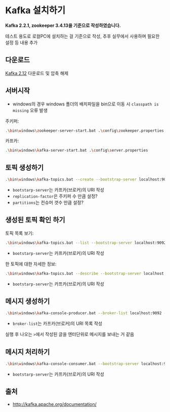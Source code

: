 # Kafka 설치하기
**Kafka 2.2.1, zookeeper 3.4.13을 기준으로 작성하였습니다.**

테스트 용도로 로컬PC에 설치하는 걸 기준으로 작성, 추후 실무에서 사용하며 필요한 설정 등 내용 추가

## 다운로드
[Kafka 2.12](https://www.apache.org/dyn/closer.cgi?path=/kafka/2.2.1/kafka_2.12-2.2.1.tgz) 다운로드 
및 압축 해제

## 서버시작
 - windows의 경우 windows 폴더의 배치파일을 bin으로 이동 시 
 ```classpath is missing``` 오류 발생
 
주키퍼:
```bash
.\bin\windows\zookeeper-server-start.bat .\config\zookeeper.properties
```

카프카:
```bash
.\bin\windows\kafka-server-start.bat .\config\server.properties
```

## 토픽 생성하기
```bash
.\bin\windows\kafka-topics.bat --create --bootstrap-server localhost:9092 --topic [토픽 이름] --replication-factor [복제 갯수] --partitions [파티션 갯수]
```
 - ```bootstarp-server```는 카프카(브로커)의 URI 작성
 - ```replication-factor```은 주키퍼 수 만큼 설정?
 - ```partitions```는 컨슈머 갯수 만큼 설정?

## 생성된 토픽 확인 하기

토픽 목록 보기:
```bash
.\bin\windows\kafka-topics.bat --list --bootstrap-server localhost:9092
```
 - ```bootstarp-server```는 카프카(브로커)의 URI 작성

한 토픽에 대한 자세한 정보:
```bash
.\bin\windows\kafka-topics.bat --describe --bootstrap-server localhost:9092 --topic [토픽 이름]
```
 - ```bootstarp-server```는 카프카(브로커)의 URI 작성

## 메시지 생성하기
```bash
.\bin\windows\kafka-console-producer.bat --broker-list localhost:9092 --topic [토픽 이름]
```
 - ```broker-list```는 카프카(브로커)의 URI 목록 작성

실행 후 나오는 ```>```에서 작성된 글을 엔터단위로 메시지를 보내는 거 같음

## 메시지 처리하기
```bash
.\bin\windows\kafka-console-consumer.bat --bootstrap-server localhost:9092 --topic [토픽 이름] --from-beginning
```
 - ```bootstarp-server```는 카프카(브로커)의 URI 작성

## 출처
 - http://kafka.apache.org/documentation/
